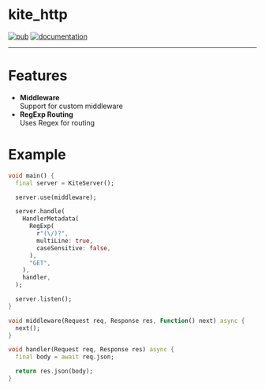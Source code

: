 # kite_http

[![pub](https://img.shields.io/pub/v/kite_http.svg)](https://pub.dartlang.org/packages/kite_http)
[![documentation](https://img.shields.io/badge/Documentation-kite.http-green.svg)](https://pub.dev/documentation/kite_http/latest/)

<hr/>

# Features

- **Middleware** <br>
  Support for custom middleware
- **RegExp Routing** <br>
  Uses Regex for routing

# Example

```dart
void main() {
  final server = KiteServer();

  server.use(middleware);

  server.handle(
    HandlerMetadata(
      RegExp(
        r"(\/)?",
        multiLine: true,
        caseSensitive: false,
      ),
      "GET",
    ),
    handler,
  );

  server.listen();
}

void middleware(Request req, Response res, Function() next) async {
  next();
}

void handler(Request req, Response res) async {
  final body = await req.json;

  return res.json(body);
}

```